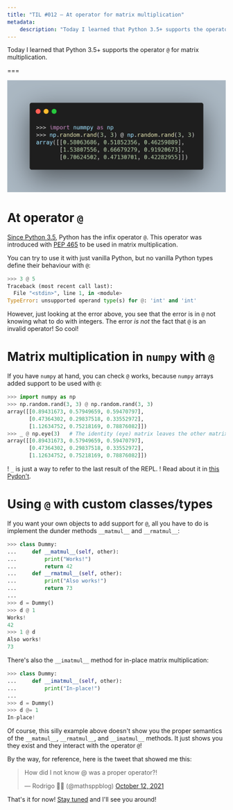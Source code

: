 ```yaml
---
title: "TIL #012 – At operator for matrix multiplication"
metadata:
    description: "Today I learned that Python 3.5+ supports the operator `@` for matrix multiplication."
---
```


Today I learned that Python 3.5+ supports the operator `@` for matrix multiplication.

===

<script async src="https://platform.twitter.com/widgets.js" charset="utf-8"></script>

![Snippet of Python code using `@` with `numpy`.](thumbnail.webp)


# At operator `@`

[Since Python 3.5][release-notes-35], Python has the infix operator `@`.
This operator was introduced with [PEP 465][pep465] to be used in matrix multiplication.

You can try to use it with just vanilla Python,
but no vanilla Python types define their behaviour with `@`:

```py
>>> 3 @ 5
Traceback (most recent call last):
  File "<stdin>", line 1, in <module>
TypeError: unsupported operand type(s) for @: 'int' and 'int'
```

However, just looking at the error above, you see that the error is in `@`
not knowing what to do with integers.
The error _is not_ the fact that `@` is an invalid operator!
So cool!


# Matrix multiplication in `numpy` with `@`

If you have `numpy` at hand, you can check `@` works,
because `numpy` arrays added support to be used with `@`:

```py
>>> import numpy as np
>>> np.random.rand(3, 3) @ np.random.rand(3, 3)
array([[0.89431673, 0.57949659, 0.59470797],
       [0.47364302, 0.29837518, 0.33552972],
       [1.12634752, 0.75218169, 0.78876082]])
>>> _ @ np.eye(3)   # The identity (eye) matrix leaves the other matrix unchanged.
array([[0.89431673, 0.57949659, 0.59470797],
       [0.47364302, 0.29837518, 0.33552972],
       [1.12634752, 0.75218169, 0.78876082]])
```

! `_` is just a way to refer to the last result of the REPL.
! Read about it in [this Pydon't][pydont-underscore-repl].


# Using `@` with custom classes/types

If you want your own objects to add support for `@`,
all you have to do is implement the dunder methods `__matmul__` and `__rmatmul__`:

```py
>>> class Dummy:
...     def __matmul__(self, other):
...         print("Works!")
...         return 42
...     def __rmatmul__(self, other):
...         print("Also works!")
...         return 73
...
>>> d = Dummy()
>>> d @ 1
Works!
42
>>> 1 @ d
Also works!
73
```

There's also the `__imatmul__` method for in-place matrix multiplication:

```py
>>> class Dummy:
...     def __imatmul__(self, other):
...         print("In-place!")
...
>>> d = Dummy()
>>> d @= 1
In-place!
```

Of course, this silly example above doesn't show you the proper semantics of the `__matmul__`,
`__rmatmul__`, and `__imatmul__` methods.
It just shows you they exist and they interact with the operator `@`!

By the way, for reference, here is the tweet that showed me this:

<blockquote class="twitter-tweet"><p lang="en" dir="ltr">How did I not know @ was a proper operator?!</p>&mdash; Rodrigo 🐍📝 (@mathsppblog) <a href="https://twitter.com/mathsppblog/status/1447905365316734982?ref_src=twsrc%5Etfw">October 12, 2021</a></blockquote>


That's it for now! [Stay tuned][subscribe] and I'll see you around!


[subscribe]: /subscribe
[release-notes-35]: https://docs.python.org/3/whatsnew/3.5.html
[pep465]: https://www.python.org/dev/peps/pep-0465/
[pydont-underscore-repl]: https://mathspp.com/blog/pydonts/usages-of-underscore#recovering-last-result-in-the-session
